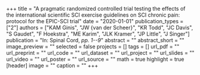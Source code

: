 +++
title = "A pragmatic randomized controlled trial testing the effects of the international scientific SCI exercise guidelines on SCI chronic pain: protocol for the EPIC-SCI trial"
date = "2020-01-01"
publication_types = ["2"]
authors = ["KAM Ginis", "JW {van der Scheer}", "KR Todd", "JC Davis", "S Gaudet", "F Hoekstra", "ME Karim", "JLK Kramer", "JP Little", "J Singer"]
publication = "In: Spinal Cord, _pp. 1--9_"
abstract = ""
abstract_short = ""
image_preview = ""
selected = false
projects = []
tags = []
url_pdf = ""
url_preprint = ""
url_code = ""
url_dataset = ""
url_project = ""
url_slides = ""
url_video = ""
url_poster = ""
url_source = ""
math = true
highlight = true
[header]
image = ""
caption = ""
+++
